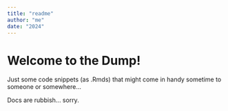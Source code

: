 ```yaml
--- 
title: "readme"
author: "me" 
date: "2024"
---
```


# Welcome to the Dump! 

Just some code snippets (as .Rmds) that might come in handy sometime to someone or somewhere...


Docs are rubbish... sorry.
